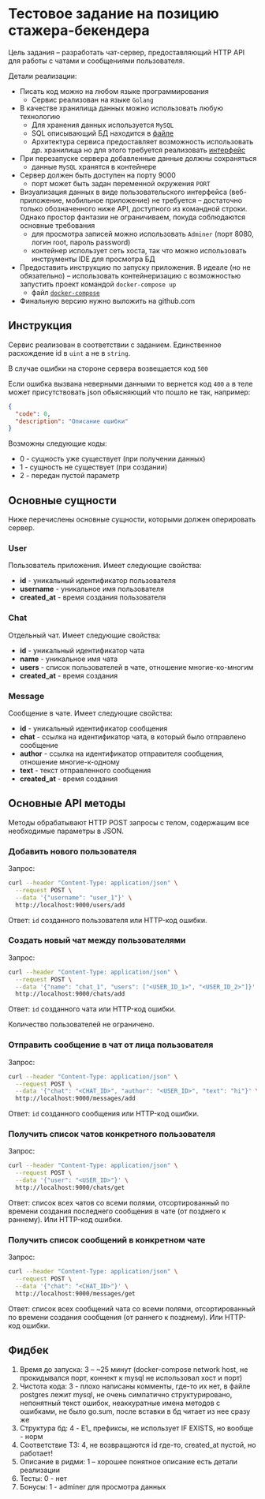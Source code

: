 # Тестовое задание на позицию стажера-бекендера

Цель задания – разработать чат-сервер, предоставляющий HTTP API для работы с чатами и сообщениями пользователя.

Детали реализации:

* Писать код можно на любом языке программирования
    * Сервис реализован на языке `Golang`
* В качестве хранилища данных можно использовать любую технологию
    * Для хранения данных используется `MySQL`
    * SQL описывающий БД находится в [файле](./db/install_db.sql)
    * Архитектура сервиса предоставляет возможность использовать др. хранилища но для этого требуется реализовать [интерфейс](./src/connector.go#L9)
* При перезапуске сервера добавленные данные должны сохраняться
    * данные `MySQL` хранятся в контейнере
* Сервер должен быть доступен на порту 9000
    * порт может быть задан переменной окружения `PORT`
* Визуализация данных в виде пользовательского интерфейса (веб-приложение, мобильное приложение) не требуется – достаточно только обозначенного ниже API, доступного из командной строки. Однако простор фантазии не ограничиваем, покуда соблюдаются основные требования
    * для просмотра записей можно использовать `Adminer` (порт 8080, логин root, пароль password)
    * контейнер использует сеть хоста, так что можно использовать инструменты IDE для просмотра БД
* Предоставить инструкцию по запуску приложения. В идеале (но не обязательно) – использовать контейнеризацию с возможностью запустить проект командой `docker-compose up`
    * файл [`docker-compose`](docker-compose.yml)
* Финальную версию нужно выложить на github.com

## Инструкция
Сервис реализован в соответствии с заданием.
Единственное расхождение id в `uint` а не в `string`.

В случае ошибки на стороне сервера возвещается код `500`

Если ошибка вызвана неверными данными то вернется код `400`
а в теле может присутствовать json обьясняющий что пошло не так, например:
~~~json
{
  "code": 0,
  "description": "Описание ошибки"
}
~~~  

Возможны следующие коды:
* 0 - сущность уже существует (при получении данных)
* 1 - сущность не существует (при создании)
* 2 - передан пустой параметр
## Основные сущности

Ниже перечислены основные сущности, которыми должен оперировать сервер.

### User

Пользователь приложения. Имеет следующие свойства:

* **id** - уникальный идентификатор пользователя
* **username** - уникальное имя пользователя
* **created_at** - время создания пользователя

### Chat

Отдельный чат. Имеет следующие свойства:

* **id** - уникальный идентификатор чата
* **name** - уникальное имя чата
* **users** - список пользователей в чате, отношение многие-ко-многим
* **created_at** - время создания

### Message

Сообщение в чате. Имеет следующие свойства:

* **id** - уникальный идентификатор сообщения
* **chat** - ссылка на идентификатор чата, в который было отправлено сообщение
* **author** - ссылка на идентификатор отправителя сообщения, отношение многие-к-одному
* **text** - текст отправленного сообщения
* **created_at** - время создания

## Основные API методы

Методы обрабатывают HTTP POST запросы c телом, содержащим все необходимые параметры в JSON.

### Добавить нового пользователя

Запрос:

```bash
curl --header "Content-Type: application/json" \
  --request POST \
  --data '{"username": "user_1"}' \
  http://localhost:9000/users/add
```

Ответ: `id` созданного пользователя или HTTP-код ошибки.

### Создать новый чат между пользователями

Запрос:

```bash
curl --header "Content-Type: application/json" \
  --request POST \
  --data '{"name": "chat_1", "users": ["<USER_ID_1>", "<USER_ID_2>"]}' \
  http://localhost:9000/chats/add
```

Ответ: `id` созданного чата или HTTP-код ошибки.

Количество пользователей не ограничено.

### Отправить сообщение в чат от лица пользователя

Запрос:

```bash
curl --header "Content-Type: application/json" \
  --request POST \
  --data '{"chat": "<CHAT_ID>", "author": "<USER_ID>", "text": "hi"}' \
  http://localhost:9000/messages/add
```

Ответ: `id` созданного сообщения или HTTP-код ошибки.

### Получить список чатов конкретного пользователя

Запрос:

```bash
curl --header "Content-Type: application/json" \
  --request POST \
  --data '{"user": "<USER_ID>"}' \
  http://localhost:9000/chats/get
```

Ответ: cписок всех чатов со всеми полями, отсортированный по времени создания последнего сообщения в чате (от позднего к раннему). Или HTTP-код ошибки.

### Получить список сообщений в конкретном чате

Запрос:

```bash
curl --header "Content-Type: application/json" \
  --request POST \
  --data '{"chat": "<CHAT_ID>"}' \
  http://localhost:9000/messages/get
```

Ответ: список всех сообщений чата со всеми полями, отсортированный по времени создания сообщения (от раннего к позднему). Или HTTP-код ошибки.

## Фидбек

1) Время до запуска: 3 – ~25 минут (docker-compose network host, не прокидывался порт, коннект к mysql не использовал хост и порт)
2) Чистота кода: 3 - плохо написаны комменты, где-то их нет, в файле postgres лежит mysql, не очень симпатично структурировано, непонятный текст ошибок, неаккуратные имена методов с ошибками, не было go.sum, после вставки в бд читает из нее сразу же
3) Структура бд: 4 - E1_ префиксы, не использует IF EXISTS, но вообще - норм
4) Соответствие ТЗ: 4, не возвращаются id где-то, created_at пустой, но работает!
5) Описание в ридми: 1 – хорошее понятное описание есть детали реализации
6) Тесты: 0 - нет
7) Бонусы: 1 - adminer для просмотра данных

